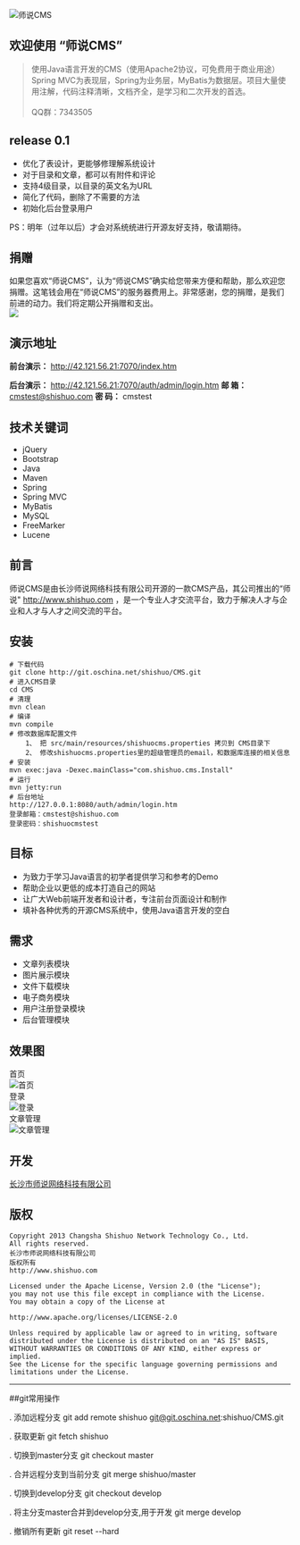 ![师说CMS](/src/main/webapp/system/images/logo.png "师说CMS")

## 欢迎使用 “师说CMS”

> 使用Java语言开发的CMS（使用Apache2协议，可免费用于商业用途）<br>
> Spring MVC为表现层，Spring为业务层，MyBatis为数据层。项目大量使用注解，代码注释清晰，文档齐全，是学习和二次开发的首选。<br>
><br>
>QQ群：7343505

## release 0.1
* 优化了表设计，更能够修理解系统设计
* 对于目录和文章，都可以有附件和评论
* 支持4级目录，以目录的英文名为URL
* 简化了代码，删除了不需要的方法
* 初始化后台登录用户

PS：明年（过年以后）才会对系统统进行开源友好支持，敬请期待。

## 捐赠
如果您喜欢“师说CMS”，认为“师说CMS”确实给您带来方便和帮助，那么欢迎您捐赠。这笔钱会用在“师说CMS”的服务器费用上。非常感谢，您的捐赠，是我们前进的动力。我们将定期公开捐赠和支出。<br>
<a href='http://me.alipay.com/herbert'> <img src='https://img.alipay.com/sys/personalprod/style/mc/btn-index.png' /> </a>

## 演示地址

**前台演示：** http://42.121.56.21:7070/index.htm

**后台演示：** http://42.121.56.21:7070/auth/admin/login.htm
**邮   箱：** cmstest@shishuo.com 
**密   码：** cmstest

## 技术关键词
* jQuery
* Bootstrap
* Java
* Maven
* Spring
* Spring MVC
* MyBatis
* MySQL
* FreeMarker
* Lucene

## 前言

师说CMS是由长沙师说网络科技有限公司开源的一款CMS产品，其公司推出的“师说" http://www.shishuo.com ，是一个专业人才交流平台，致力于解决人才与企业和人才与人才之间交流的平台。

## 安装

	# 下载代码
	git clone http://git.oschina.net/shishuo/CMS.git
	# 进入CMS目录
	cd CMS
	# 清理
	mvn clean
	# 编译
	mvn compile
	# 修改数据库配置文件
		1、 把 src/main/resources/shishuocms.properties 拷贝到 CMS目录下
		2、 修改shishuocms.properties里的超级管理员的email，和数据库连接的相关信息
	# 安装
	mvn exec:java -Dexec.mainClass="com.shishuo.cms.Install"
	# 运行
	mvn jetty:run
	# 后台地址
	http://127.0.0.1:8080/auth/admin/login.htm
	登录邮箱：cmstest@shishuo.com
	登录密码：shishuocmstest


## 目标

 - 为致力于学习Java语言的初学者提供学习和参考的Demo 
 - 帮助企业以更低的成本打造自己的网站
 - 让广大Web前端开发者和设计者，专注前台页面设计和制作
 - 填补各种优秀的开源CMS系统中，使用Java语言开发的空白

## 需求

 - 文章列表模块
 - 图片展示模块
 - 文件下载模块
 - 电子商务模块
 - 用户注册登录模块
 - 后台管理模块
 
## 效果图
首页<br>
![首页](/doc/images/default.png "首页")<br>
登录<br>
![登录](/doc/images/login.png "登录")<br>
文章管理<br>
![文章管理](/doc/images/file.png "文章管理")

## 开发

[长沙市师说网络科技有限公司][1]

## 版权

    Copyright 2013 Changsha Shishuo Network Technology Co., Ltd. 
    All rights reserved.
    长沙市师说网络科技有限公司
    版权所有
    http://www.shishuo.com
    
    Licensed under the Apache License, Version 2.0 (the "License");
    you may not use this file except in compliance with the License.
    You may obtain a copy of the License at
    
    http://www.apache.org/licenses/LICENSE-2.0
    
    Unless required by applicable law or agreed to in writing, software
    distributed under the License is distributed on an "AS IS" BASIS,
    WITHOUT WARRANTIES OR CONDITIONS OF ANY KIND, either express or implied.
    See the License for the specific language governing permissions and
    limitations under the License.


  [1]: http://www.shishuo.com
----------------------------------------
##git常用操作


.	添加远程分支
git add remote  shishuo  git@git.oschina.net:shishuo/CMS.git

.	获取更新
git fetch  shishuo

.	切换到master分支
git checkout master

.	合并远程分支到当前分支
git merge shishuo/master

.	切换到develop分支
git checkout develop

.	将主分支master合并到develop分支,用于开发
git merge develop

.	撤销所有更新
git reset --hard
